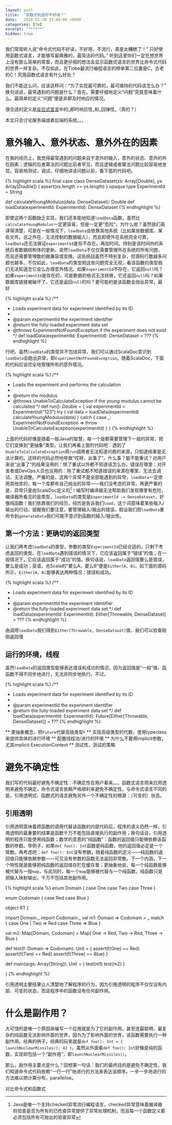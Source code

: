 ```yaml
---
layout: post
title:  "函数式到底好不好用？"
date:   2020-02-20 15:00:00 +0000
categories: [SW]
excerpt: "******"
hidden: true
---
```

我们常常听人说“命令式代码不好读，不好用，不流行，真是太糟糕了！” 只好使用函数式语言，才能够写最典雅的，最简洁的代码。” 听到这里你们一定在想世界上没有那么简单的答案，而且更仔细的想法会显示函数式语言的世界比命令式代码的世界一样复杂。不仅如此，在Tiobe最流行编程语言的榜单第二位置是C，古老的C！究竟函数式语言有什么好处？

我们不能这么问，应该这样问：“为了实现最可靠的，最可维持的代码该怎么办？” 换句话说，最常遇到的问题是什么？首先，需要仔细地定义“问题”究竟意味着什么。最简单的定义“问题”便是非即及时响应的情况。

很合适的定义是[反应式宣言](https://www.reactivemanifesto.org/zh-CN)中的_即时响应性_和_回弹性_（真的？）


本文只会讨论服务端或者后端的系统。。。

# 意外输入、意外状态、意外外在的因素
在我的经历上，我觉得最常遇到的问题来自于意外的输入，意外的状态、意外的外在因素；逻辑的后者算法的问题比前者罕见，而且逻辑或者算法问题比较容易地发现，容易地测试，调试。仔细地讲该问题以前，看下面的代码吧。

{% highlight scala %}
final case class DenseDataset(xs: Array[Double], ys: Array[Double]) {
  assert(xs.length == ys.length)
}
opaque type ExperimentId = String

def calculateYoungModulus(data: DenseDataset): Double 
def loadData(experimentId: ExperimentId): DenseDataset
{% endhighlight %}

即使这两个函数缺乏实现，我们还本能地知道`loadData`函数，虽然比`calculateYoungModulus`一定更容易，但是一定更”危险“。为什么呢？虽然我们英译得清楚，可是在一般情况下，`loadData`会依靠其他系统（比如某些数据库、某些文件，总之外在、无法控制的数据输入），而且即使外在系统完全可靠，`loadData`还无法保证`experimentId`是存不存在。再加时间，特别是该时间内的系统后者数据结构体的更新。突然`loadData`不仅仅需要管理外在系统的所有问题，而且还需要管理数的据兼容或变换。这些挑战虽然不特别复杂，但源码行数越多问题也越多。不仅如此，`loadData`的类型把这些问题完全无视，看该函数的类型我们无法知道怎它会么办理意外情况。如果`experimentId`不存在，它返回`null`吗？如果`experimentId`是存在的，可是数据的格式无法转换，它还返回`null`吗？如果数据库链接被破坏了，它还是返回`null`的吗？更可能的是该函数会抛出异常，最好

{% highlight scala %}
/**
 * Loads experiment data for experiment identified by its ID
 *
 * @param experimentId the experiment identifier
 * @return the fully-loaded experiment data set
 * @throws ExperimentNotFoundException if the experiment does not exist
 */
def loadData(experimentId: ExperimentId): DenseDataset = ???
{% endhighlight %}

行吧，虽然`loadData`的类型并不包括异常，我们可以通过ScalaDoc意识到`loadData`会跑出异常，即`ExperimentNotFoundException`。随着ScalaDoc，下面的代码应该完全地管理所有的意外情况。

{% highlight scala %}
/**
 * Loads the experiment and performs the calculation
 *
 * @return the modulus
 * @throws UnableToCalculateException if the young modulus cannot be calculated
 */
def run(): Double = {
  val experimentId = ExperimentId("123")
  try {
    val data = loadData(experimentId)
    calculateYoungModulus(data)
  } catch {
    case _: ExperimentNotFoundException => 
      throw UnableToCalculateException(experimentId)
  }
}
{% endhighlight %}

上面的代码好像是随着一般Java的智慧，每一个层都需要管理下一层的异常，把它们变换到“更抽象”类型。让我们再看上面的代码吧：遇到了`UnableToCalculateException`把`run`调用者无法知道问题的来源，只知道结果是无法计算的。这样的代码必然地导致“哎呀，出事了”。什么事？能不能重试？对用户来说“出事了”的结果没用的：除了重试以外都不知道该怎么办，错误在哪里；对开发者或DevOps人员也没用的：除了重试都不知道错误的来源在哪里，无法去调试，无法调整。严重的是，这两个异常不是全部能遇到的异常，`loadData`一定使用其他库的，每一个库都有自己抛出的异常——我们没考虑的异常。再更严重的是，异常只是由ScalaDoc定义的[^1]！编写时编译器无法帮助我们发现哪里有危险，编译器所看见的是类型，`loadData`的类型是`ExperimentId -> DenseDataset`，好像纯函数！我们依靠我们的经历，经历是告诉我们`load`，这个词意味着某些输入/输出的行动，提醒我们要注意，要管理输入/输出的错误。假设我们把`loadData`重命令到`generateData`我们可能不意识到函数的输入/输出性。

<!-- 
> 旁注：目录  
> 你们可能在想：目录框架能否解决管理异常的问题？宁可担心`catch`、`throw`，也采用类似于`log.error`吗？ 
-->

## 第一个方法：更确切的返回类型
让我们再考虑`loadData`的类型，参数的类型`ExperimentId`已经合适的，只剩下考虑返回的类型。在`loadData`遇到错误的情况下，它应该返回属于“错误”的值；在一般情况下，它应该返回属于“成功”的值。换句话说，`loadData`返回值要么是错误，要么是成功；英语，也Scala的“要么A，要么B”便是`Either[A, B]`。如下面的源码所示，`Either[A, B]`能够表达两种情况：错误和成功。

{% highlight scala %}
/**
 * Loads experiment data for experiment identified by its ID
 *
 * @param experimentId the experiment identifier
 * @return the fully-loaded experiment data set
 */
def loadData(experimentId: ExperimentId): Either[Throwable, DenseDataset] = ???
{% endhighlight %}

由调用`loadData`我们得到`Either[Throwable, DenseDataset]`值，我们可以验查刚刚返回值

## 运行的环境，线程
虽然`loadData`的返回类型能够表达错误和成功的情况，因为返回值是“一般”值，函函数不得不同步地进行，无法非同步地执行。不过，

{% highlight scala %}
/**
 * Loads experiment data for experiment identified by its ID
 *
 * @param experimentId the experiment identifier
 * @return the fully-loaded experiment data set
 */
def loadData(experimentId: ExperimentId): Future[Either[Throwable, DenseDataset]] = ???
{% endhighlight %}

** 更抽象概念，把`Future`代替高级类型`F`
** 实现高级类型的代数，使用typeclass来提供具体的进行环境
** 配置线程池/进行的环境
** 为什么不要用implicit参数，尤其implicit ExecutionContext
** 测试性，测试的策略

# 避免不确定性
我们写的代码最好避免不确定性：不确定性在用户看来。。。函数式语言雨来应用透明来避免不确定，命令式语言依赖严格顺利来避免不确定性。与命令式语言不同的是，引用透明式、函数式的语言避免另外一个不确定性的根源：（可变的）状态。

## 引用透明
引用透明意味着把函数的调用代替该函数的内部代码后，程序的语义仍然一样。引用透明的最重要的结果是函数千万不能包括直接执行的副作用；换句话说，引用透明的程序只能使用纯函数；数学的意思的“纯函数”：函数的返回值只能够依赖该函数的参数。举例子，如果`def foo(): Int`函数是纯函数，他的返回值必定是一个常数。再考虑吧：`def foo(): Int`没有参数，随着纯函数的定义——纯函数的返回值只能够依赖参数——可见没有参数的函数无法返回非常数。下一个内涵，下一个特性就是能够把纯函数的返回值存贮在缓存里；更抽象地说，每一个纯函数能够被代替与一般`map`，与此同时，每一个`map`能够被代替与一个纯函数。纯函数只是把输入映射输出，千万不包括其他副作用。

{% highlight scala %}
enum Domain {
  case One
  case Two
  case Three
}

enum Codomain {
  case Red
  case Blue
}

object RT {

  import Domain._
  import Codomain._
  val m1: Domain => Codomain = _ match {
    case One | Two => Red
    case Three => Blue
  }

  val m2: Map[Domain, Codomain] = Map(
    One -> Red, 
    Two -> Red, 
    Three -> Blue
  )

  def test(f: Domain => Codomain): Unit = {
    assert(f(One) == Red)
    assert(f(Two) == Red)
    assert(f(Three) == Blue)
  }

  def main(args: Array[String]): Unit = {
    test(m1)
    test(m2)
  }

}
{% endhighlight %}

引用透明主要结果让人清楚地了解程序的行为，因为引用透明的程序不仅仅没有内部、可变的状态，而且程序中的函数没有任何副作用。

# 什么是副作用？
大可惜的是唯一个原因来编写一个应用就是为了它的副作用。甚至连最聪明、最复杂的纯函数无法影响外面的世界，因为为了影响外面的世界，该函数需要执行一种副作用。经典的例子，经典的玩笑就是`def foo(): Int = { launchNuclearMissiles(); 42 }`，虽然从外面看`def foo(): Int`好像是纯的函数，实现却包括一个“副作用”，即`launchNuclearMissiles()`。

那么，副作用主要点是什么？回想第一句话：我们的最终目的是避免不确定性，我们知道命令式代码依赖”一行一行”地进行的方法来表达该顺序。一步一步地进行的方法难以把计算分布，parallelise。


对比命令式和函数式

[^1]: Java是唯一个支持checked异常流行编程语言，checked异常意味着编译器将验查是否为所有的已检查异常提供了异常处理机制，而且每一个函数定义都必须包括所有可抛出的验查异常